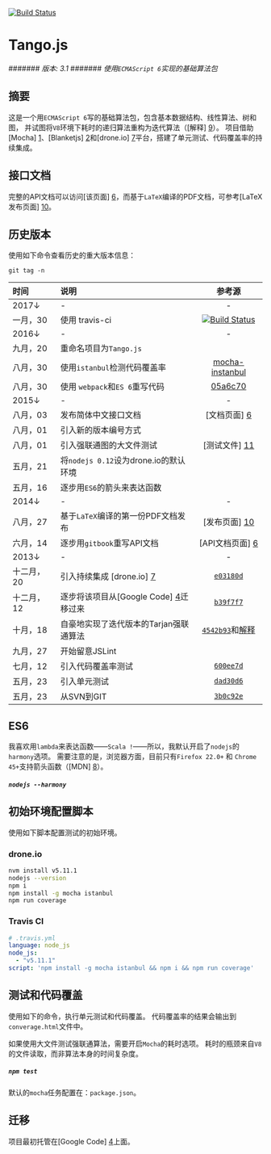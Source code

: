 [![Build Status](https://travis-ci.org/scozv/tango.svg?branch=master)](https://travis-ci.org/scozv/tango)

# Tango.js
####### _版本: 3.1_
####### _使用`ECMAScript 6`实现的基础算法包_

## 摘要

这是一个用`ECMAScript 6`写的基础算法包，包含基本数据结构、线性算法、树和图，
并试图将`V8`环境下耗时的递归算法重构为迭代算法（[解释] [9]）。
项目借助[Mocha] [1]、[Blanketjs] [2]和[drone.io] [7]平台，搭建了单元测试、代码覆盖率的持续集成。

## 接口文档

完整的API文档可以访问[该页面] [6]，而基于`LaTeX`编译的PDF文档，可参考[LaTeX发布页面] [10]。

## 历史版本

使用如下命令查看历史的重大版本信息：

```
git tag -n
```

时间 | 说明 | 参考源
:-------|:---------|:-------:
2017&darr; | - | -
一月，30 | 使用 travis-ci | [![Build Status](https://travis-ci.org/scozv/tango.svg?branch=master)](https://travis-ci.org/scozv/tango)
2016&darr; | - | -
九月，20 | 重命名项目为`Tango.js` |
八月，30 | 使用`istanbul`检测代码覆盖率 | [mocha-instanbul](http://ricostacruz.com/til/mocha-instanbul-coverage.html)
八月，30 | 使用 `webpack`和`ES 6`重写代码 | [05a6c70](https://github.com/scozv/algo-js/commit/05a6c7068fd50204c0206f46dae2dfcd965b6912)
2015&darr; | - | -
八月，03 | 发布简体中文接口文档 | [文档页面] [6]
八月，01 | 引入新的版本编号方式 |
八月，01 | 引入强联通图的大文件测试 | [测试文件] [11]
五月，21 | 将`nodejs 0.12`设为drone.io的默认环境 |
五月，16 | 逐步用`ES6`的箭头来表达函数 |
2014&darr; | - | -
八月，27 | 基于`LaTeX`编译的第一份PDF文档发布 | [发布页面] [10]
六月，14 | 逐步用`gitbook`重写API文档 | [API文档页面] [6]
2013&darr; | - | -
十二月，20 | 引入持续集成 [drone.io] [7]| [`e03180d`](https://github.com/scotv/algo-js/commit/e03180df15)
十二月，12 | 逐步将该项目从[Google Code] [4]迁移过来 | [`b39f7f7`](https://github.com/scotv/algo-js/commit/b39f7f78ab)
十月，18 | 自豪地实现了迭代版本的Tarjan强联通算法 | [`4542b93`](https://github.com/scotv/algo-js/commit/4542b937d827)和[解释][9]
九月，27 | 开始留意JSLint |
七月，12 | 引入代码覆盖率测试 | [`600ee7d`](https://github.com/scotv/algo-js/commit/600ee7d899d2)
五月，23 | 引入单元测试 | [`dad30d6`](https://github.com/scotv/algo-js/commit/dad30d64ad70)
五月，23 | 从SVN到GIT | [`3b0c92e`](https://github.com/scotv/algo-js/commit/3b0c92e3b173)


## ES6

我喜欢用`lambda`来表达函数——`Scala !`——所以，我默认开启了`nodejs`的`harmony`选项。
需要注意的是，浏览器方面，目前只有`Firefox 22.0+` 和 `Chrome 45+`支持箭头函数（[MDN] [8]）。

##### `nodejs --harmony`

## 初始环境配置脚本

使用如下脚本配置测试的初始环境。

### drone.io
```bash
nvm install v5.11.1
nodejs --version
npm i
npm install -g mocha istanbul
npm run coverage
```
### Travis CI
```yml
# .travis.yml
language: node_js
node_js:
  - "v5.11.1"
script: 'npm install -g mocha istanbul && npm i && npm run coverage'
```

## 测试和代码覆盖

使用如下的命令，执行单元测试和代码覆盖。
代码覆盖率的结果会输出到`converage.html`文件中。

如果使用大文件测试强联通算法，需要开启`Mocha`的耗时选项。
耗时的瓶颈来自`V8`的文件读取，而非算法本身的时间复杂度。

##### `npm test`
默认的`mocha`任务配置在：`package.json`。

## 迁移

项目最初托管在[Google Code] [4]上面。

[1]: http://mochajs.org/ "Mocha.js"
[2]: http://blanketjs.org/ "Blanket.js"
[3]: http://www.ecmascript.org/  "ECMA-262"
[4]: https://code.google.com/p/algo-js "Algo.js"
[5]: https://github.com/scotv/algo-js/issues "Issues"
[6]: http://scotv.github.io/algo-wiki/zh-cn/index.html "Wiki"
[7]: https://drone.io/github.com/scotv/algo-js "drone.io"
[8]: https://developer.mozilla.org/en-US/docs/Web/JavaScript/Reference/Functions/Arrow_functions#Browser_compatibility "Arrow functions"
[9]: http://scotv.github.io/algo/2013/11/10/how-to-write-iterative-tarjan-scc-algorithm-part-zero 'Iterative Tarjan'
[10]: https://github.com/scotv/algo-wiki/releases 'LaTeX Releases'
[11]: https://github.com/scotv/algo-js/releases/tag/2.7182818284 'Big file for SCC'
